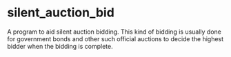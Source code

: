 # silent_auction_bid
A program to aid silent auction bidding. This kind of bidding is usually done for government bonds and other such official auctions to decide the highest bidder when the bidding is complete.
